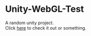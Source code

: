 # Unity-WebGL-Test
A random unity project.  
Click [here](https://ticxo.github.io/Unity-WebGL-Test/) to check it out or something.
